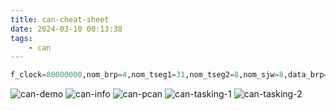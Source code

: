 ```yaml
---
title: can-cheat-sheet
date: 2024-03-10 00:13:38
tags:
    - can
---
```


```python
f_clock=80000000,nom_brp=4,nom_tseg1=31,nom_tseg2=8,nom_sjw=8,data_brp=4,data_tseg1=6,data_tseg2=3,data_sjw=3
```

![can-demo](images/can-demo.png)
![can-info](images/can-info.png)
![can-pcan](images/can-pcan.png)
![can-tasking-1](images/can-tasking-1.png)
![can-tasking-2](images/can-tasking-2.png)

